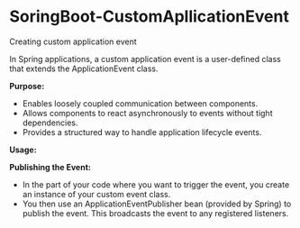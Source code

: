 # SoringBoot-CustomApllicationEvent
Creating custom application event

In Spring applications, a custom application event is a user-defined class that extends the ApplicationEvent class.

**Purpose:**
- Enables loosely coupled communication between components.
- Allows components to react asynchronously to events without tight dependencies.
- Provides a structured way to handle application lifecycle events.

**Usage:**

**Publishing the Event:**

- In the part of your code where you want to trigger the event, you create an instance of your custom event class.
- You then use an ApplicationEventPublisher bean (provided by Spring) to publish the event. This broadcasts the event to any registered listeners.
